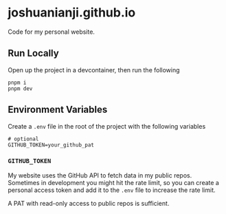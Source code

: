 # joshuanianji.github.io

Code for my personal website.

## Run Locally

Open up the project in a devcontainer, then run the following

```
pnpm i
pnpm dev
```

## Environment Variables

Create a `.env` file in the root of the project with the following variables

```env
# optional
GITHUB_TOKEN=your_github_pat
```

### `GITHUB_TOKEN`

My website uses the GitHub API to fetch data in my public repos. Sometimes in development you might hit the rate limit, so you can create a personal access token and add it to the `.env` file to increase the rate limit. 

A PAT with read-only access to public repos is sufficient.
